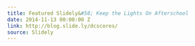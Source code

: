 ```yaml
---
title: Featured Slidely&#58; Keep the Lights On Afterschool
date: 2014-11-13 00:00:00 Z
link: http://blog.slide.ly/dcscores/
source: Slidely
---
```


